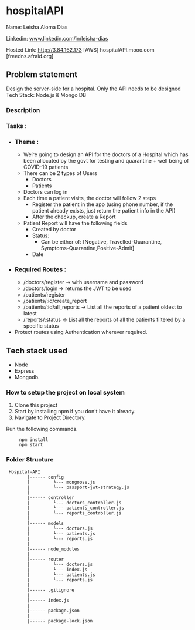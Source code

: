 # hospitalAPI

Name: Leisha Aloma Dias

Linkedin: www.linkedin.com/in/leisha-dias

Hosted Link: http://3.84.162.173        [AWS]
             	hospitalAPI.mooo.com      [freedns.afraid.org]


## Problem statement

Design the server-side for a hospital. Only the API needs to be designed
Tech Stack: Node.js &amp; Mongo DB

### Description
### Tasks :
* ### Theme :
  - We’re going to design an API for the doctors of a Hospital which has been allocated by the govt for testing and quarantine + well being of COVID-19 patients
  - There can be 2 types of Users
    - Doctors
    - Patients
  - Doctors can log in
  - Each time a patient visits, the doctor will follow 2 steps
    - Register the patient in the app (using phone number, if the patient already exists, just return the patient info in the API)
    - After the checkup, create a Report
  - Patient Report will have the following fields
    - Created by doctor
    - Status:
      - Can be either of: [Negative, Travelled-Quarantine, Symptoms-Quarantine,Positive-Admit]
    - Date
* ### Required Routes :
  - /doctors/register → with username and password
  - /doctors/login → returns the JWT to be used
  - /patients/register
  - /patients/:id/create_report
  - /patients/:id/all_reports → List all the reports of a patient oldest to latest
  - /reports/:status → List all the reports of all the patients filtered by a specific status
* Protect routes using Authentication wherever required.


## Tech stack used
- Node
- Express
- Mongodb.

### How to setup the project on local system

  1. Clone this project
  2. Start by installing npm if you don't have it already.
  3. Navigate to Project Directory.

Run the following commands.
   ```` 
        npm install 
        npm start 
   ````
### Folder Structure
````
 Hospital-API
        |------ config
        |         └--- mongoose.js
        |         └--- passport-jwt-strategy.js
        |
        |------ controller
        |         └--- doctors_controller.js
        |         └--- patients_controller.js
        |         └--- reports_controller.js
        |
        |------ models
        |         └--- doctors.js
        |         └--- patients.js
        |         └--- reports.js
        |
        |------ node_modules
        |
        |------ router
        |         └--- doctors.js
        |         └--- index.js
        |         └--- patients.js
        |         └--- reports.js
        |
        |------ .gitignore
        |
        |------ index.js
        |
        |------ package.json
        |
        |------ package-lock.json
````
